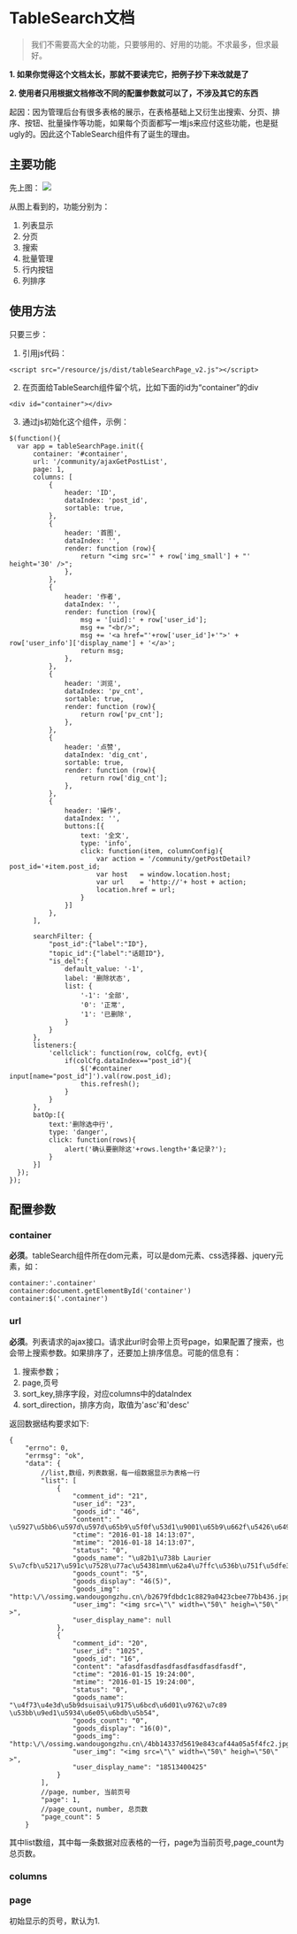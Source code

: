 # TableSearch文档

> 我们不需要高大全的功能，只要够用的、好用的功能。不求最多，但求最好。

**1. 如果你觉得这个文档太长，那就不要读完它，把例子抄下来改就是了**

**2. 使用者只用根据文档修改不同的配置参数就可以了，不涉及其它的东西**

起因：因为管理后台有很多表格的展示，在表格基础上又衍生出搜索、分页、排序、按钮、批量操作等功能，如果每个页面都写一堆js来应付这些功能，也是挺ugly的。因此这个TableSearch组件有了诞生的理由。

## 主要功能
先上图：
![](http://s.wandougongzhu.cn/s/dd/demo1_f90add.jpg)

从图上看到的，功能分别为：

1. 列表显示
2. 分页
3. 搜索
4. 批量管理
5. 行内按钮
6. 列排序

## 使用方法
只要三步：

1. 引用js代码：
  
  ```
  <script src="/resource/js/dist/tableSearchPage_v2.js"></script>
  ``` 

2. 在页面给TableSearch组件留个坑，比如下面的id为“container”的div
  ```
  <div id="container"></div>
  ```
  
3. 通过js初始化这个组件，示例：
  ```
  $(function(){
    var app = tableSearchPage.init({
        container: '#container',
        url: '/community/ajaxGetPostList',
        page: 1,
        columns: [
            {
                header: 'ID',
                dataIndex: 'post_id',
                sortable: true,
            },
            {
                header: '首图',
                dataIndex: '',
                render: function (row){
                    return "<img src='" + row['img_small'] + "' height='30' />";
                },
            },
            {
                header: '作者',
                dataIndex: '',
                render: function (row){
                    msg = '[uid]:' + row['user_id'];
                    msg += "<br/>";
                    msg += '<a href="'+row['user_id']+'">' + row['user_info']['display_name'] + '</a>';
                    return msg;
                },
            },
            {
                header: '浏览',
                dataIndex: 'pv_cnt',
                sortable: true,
                render: function (row){
                    return row['pv_cnt'];
                },
            },
            {
                header: '点赞',
                dataIndex: 'dig_cnt',
                sortable: true,
                render: function (row){
                    return row['dig_cnt'];
                },
            },
            {
                header: '操作',
                dataIndex: '',
                buttons:[{
                    text: '全文',
                    type: 'info',
                    click: function(item, columnConfig){
                        var action = '/community/getPostDetail?post_id='+item.post_id;
                        var host   = window.location.host;
                        var url    = 'http://'+ host + action;
                        location.href = url;
                    }
                }]
            },
        ],

        searchFilter: {
            "post_id":{"label":"ID"}, 
            "topic_id":{"label":"话题ID"}, 
            "is_del":{
                default_value: '-1',
                label: '删除状态',
                list: {
                    '-1': '全部',
                    '0': '正常',
                    '1': '已删除',
                }
            }
        },
        listeners:{
            'cellclick': function(row, colCfg, evt){
                if(colCfg.dataIndex=="post_id"){
                    $('#container input[name="post_id"]').val(row.post_id);
                    this.refresh();
                }
            }
        },
        batOp:[{
            text:'删除选中行',
            type: 'danger',
            click: function(rows){
                alert('确认要删除这'+rows.length+'条记录?');
            }
        }]
    });
});
  ```

## 配置参数
### container
__必须__。tableSearch组件所在dom元素，可以是dom元素、css选择器、jquery元素，如：

```
container:'.container'
container:document.getElementById('container')
container:$('.container')
```

### url
__必须__。列表请求的ajax接口。请求此url时会带上页号page，如果配置了搜索，也会带上搜索参数。如果排序了，还要加上排序信息。可能的信息有：

1. 搜索参数；
2. page,页号
3. sort_key,排序字段，对应columns中的dataIndex
4. sort_direction，排序方向，取值为'asc'和'desc'

返回数据结构要求如下:
```
{
    "errno": 0,
    "errmsg": "ok",
    "data": {
        //list,数组，列表数据，每一组数据显示为表格一行
        "list": [
            {
                "comment_id": "21",
                "user_id": "23",
                "goods_id": "46",
                "content": " \u5927\u5bb6\u597d\u597d\u65b9\u5f0f\u53d1\u9001\u65b9\u662f\u5426\u6492\u53d1\u751f\u6cd5\u8428\u82ac\u6492\u53d1\u653e",
                "ctime": "2016-01-18 14:13:07",
                "mtime": "2016-01-18 14:13:07",
                "status": "0",
                "goods_name": "\u82b1\u738b Laurier S\u7cfb\u5217\u591c\u7528\u77ac\u54381mm\u62a4\u7ffc\u536b\u751f\u5dfe35cm",
                "goods_count": "5",
                "goods_display": "46(5)",
                "goods_img": "http:\/\/ossimg.wandougongzhu.cn\/b2679fdbdc1c8829a0423cbee77bb436.jpg@200w_200h_1l.jpg",
                "user_img": "<img src=\"\" width=\"50\" heigh=\"50\" >",
                "user_display_name": null
            },
            {
                "comment_id": "20",
                "user_id": "1025",
                "goods_id": "16",
                "content": "afasdfasdfasdfasdfasdfasdfasdf",
                "ctime": "2016-01-15 19:24:00",
                "mtime": "2016-01-15 19:24:00",
                "status": "0",
                "goods_name": "\u4f73\u4e3d\u5b9dsuisai\u9175\u6bcd\u6d01\u9762\u7c89 \u53bb\u9ed1\u5934\u6e05\u6bdb\u5b54",
                "goods_count": "0",
                "goods_display": "16(0)",
                "goods_img": "http:\/\/ossimg.wandougongzhu.cn\/4bb14337d5619e843caf44a05a5f4fc2.jpg@200w_200h_1l.jpg",
                "user_img": "<img src=\"\" width=\"50\" heigh=\"50\" >",
                "user_display_name": "18513400425"
            }
        ],
        //page, number, 当前页号
        "page": 1,
        //page_count, number, 总页数
        "page_count": 5
    }
```

其中list数组，其中每一条数据对应表格的一行，page为当前页号,page_count为总页数。

### columns
### page
初始显示的页号，默认为1.



